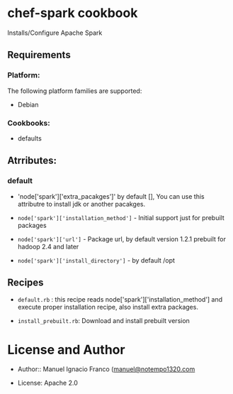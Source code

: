 chef-spark cookbook
======================

Installs/Configure Apache Spark

Requirements
------------

### Platform:

The following platform families are supported:

* Debian


### Cookbooks:

* defaults



Atrributes:
-----------

### default
- 'node['spark']['extra_pacakges']' by default [], You can use this attributre to install jdk or another pacakges.


- `node['spark']['installation_method']` - Initial support just for prebuilt packages

- `node['spark']['url']` - Package url, by default version
  1.2.1 prebuilt for hadoop 2.4 and later 

- `node['spark']['install_directory']` - by default /opt


Recipes
------------

- `default.rb` : this recipe reads node['spark']['installation_method']
  and execute proper installation recipe, also install extra packages.

- `install_prebuilt.rb`: Download and install prebuilt version


License and Author
==================

* Author:: Manuel Ignacio Franco (<manuel@notempo1320.com>

* License: Apache 2.0

